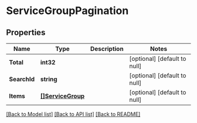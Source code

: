 # ServiceGroupPagination

## Properties
Name | Type | Description | Notes
------------ | ------------- | ------------- | -------------
**Total** | **int32** |  | [optional] [default to null]
**SearchId** | **string** |  | [optional] [default to null]
**Items** | [**[]ServiceGroup**](ServiceGroup.md) |  | [optional] [default to null]

[[Back to Model list]](../README.md#documentation-for-models) [[Back to API list]](../README.md#documentation-for-api-endpoints) [[Back to README]](../README.md)


